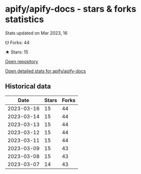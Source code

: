# apify/apify-docs - stars & forks statistics

Stats updated on Mar 2023, 16

☋ Forks: 44

★ Stars: 15

[Open repository](https://github.com/apify/apify-docs)

[Open detailed stats for apify/apify-docs](https://reviewgithub.com/rep/apify/apify-docs)

## Historical data
| Date | Stars | Forks |
|------|-------|-------|
| 2023-03-16 | 15 | 44 | 
| 2023-03-14 | 15 | 44 | 
| 2023-03-13 | 15 | 44 | 
| 2023-03-12 | 15 | 44 | 
| 2023-03-11 | 15 | 44 | 
| 2023-03-09 | 15 | 43 | 
| 2023-03-08 | 15 | 43 | 
| 2023-03-07 | 14 | 43 | 

